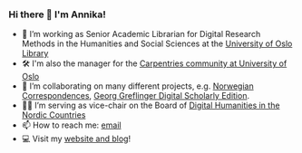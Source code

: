 ### Hi there 👋 I'm Annika!


- 💾 I’m working as Senior Academic Librarian for Digital Research Methods in the Humanities and Social Sciences at the [University of Oslo Library](https://www.ub.uio.no/english/)
- 🛠 I'm also the manager for the [Carpentries community at University of Oslo](https://uio-carpentry.github.io/)
- 📨 I’m collaborating on many different projects, e.g. [Norwegian Correspondences](https://github.com/norkorr), [Georg Greflinger Digital Scholarly Edition](https://greflinger.hypotheses.org/).
- 👩‍💻 I’m serving as vice-chair on the Board of [Digital Humanities in the Nordic Countries](http://dig-hum-nord.eu/)
- 📫 How to reach me: [email](mailto:arockenberger@gmail.com)
- 💻 Visit my [website and blog](http://www.annikarockenberger.com/)!
